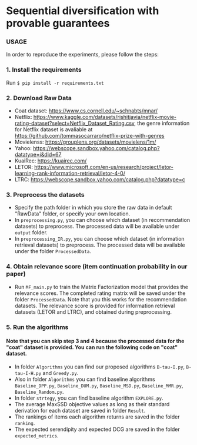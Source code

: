 # Sequential diversification with provable guarantees

### USAGE
In order to reproduce the experiments, please follow the steps:

### 1. Install the requirements
   Run `$ pip install -r requirements.txt`
### 2. Download Raw Data
- Coat dataset: https://www.cs.cornell.edu/~schnabts/mnar/
- Netflix: https://www.kaggle.com/datasets/rishitjavia/netflix-movie-rating-dataset?select=Netflix_Dataset_Rating.csv, the genre information for Netflix dataset is avaliable at https://github.com/tommasocarraro/netflix-prize-with-genres
- Movielenss: https://grouplens.org/datasets/movielens/1m/
- Yahoo: https://webscope.sandbox.yahoo.com/catalog.php?datatype=i&did=67
- KuaiRec: https://kuairec.com/
- LETOR: https://www.microsoft.com/en-us/research/project/letor-learning-rank-information-retrieval/letor-4-0/
- LTRC: https://webscope.sandbox.yahoo.com/catalog.php?datatype=c

### 3. Preprocess the datasets 
- Specify the path folder in which you store the raw data in default "RawData" folder, or specify your own location.
- In `preprocessing.py`, you can choose which dataset (in recommendation datasets) to preprocess. The processed data will be available under `output` folder.
- In `preprocessing_IR.py`, you can choose which dataset (in information retrieval datasets) to preprocess. The processed data will be available under the folder `ProcessedData`.

### 4. Obtain relevance score (item continuation probability in our paper)
- Run `MF_main.py` to train the Matrix Factorization model that provides the relevance scores. The completed rating matrix will be saved under the folder `ProcessedData`. Note that you this works for the recommendation datasets. The relevance score is provided for information retrieval datasets (LETOR and LTRC), and obtained during preprocessing.

### 5. Run the algorithms 
#### Note that you can skip step 3 and 4 because the processed data for the "coat" dataset is provided. You can run the following code on "coat" dataset.
- In folder `Algorithms` you can find our proposed algorithms `B-tau-I.py`, `B-tau-I-H.py` and `Greedy.py`.
- Also in folder `Algorithms` you can find baseline algorithms `Baseline_DPP.py`, `Baseline_DUM.py`, `Baseline_MSD.py`, `Baseline_MMR.py`, `Baseline_Random.py`.
- In folder `strtegy`, you can find baseline algorithm `EXPLORE.py`.
- The average MaxSSD objective values as long as their standard derivation for each dataset are saved in folder `Result`.
- The rankings of items each algorithm returns are saved in the folder `ranking`.
- The expected serendipity and expected DCG are saved in the folder `expected_metrics`.


